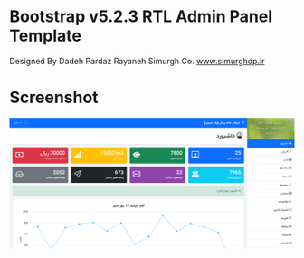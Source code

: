 # Bootstrap v5.2.3 RTL Admin Panel Template
Designed By Dadeh Pardaz Rayaneh Simurgh Co. www.simurghdp.ir

# Screenshot
![Alt text](/Screenshot.png?raw=true "Screenshot")
